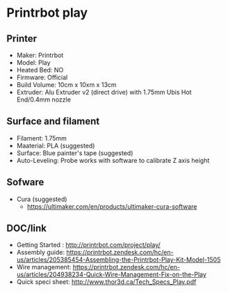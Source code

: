 # Printrbot play

## Printer

* Maker: Printrbot
* Model: Play
* Heated Bed: NO
* Firmware: Official
* Build Volume: 10cm x 10xm x 13cm
* Extruder: Alu Extruder v2 (direct drive) with 1.75mm Ubis Hot End/0.4mm nozzle

## Surface and filament

* Filament: 1.75mm 
* Maaterial: PLA (suggested)
* Surface: Blue painter's tape  (suggested)
* Auto-Leveling: Probe works with software to calibrate Z axis height 

## Sofware

* Cura (suggested)
  * <https://ultimaker.com/en/products/ultimaker-cura-software>

## DOC/link


* Getting Started : <http://printrbot.com/project/play/>
* Assembly guide: <https://printrbot.zendesk.com/hc/en-us/articles/205385454-Assembling-the-Printrbot-Play-Kit-Model-1505>
* Wire management: <https://printrbot.zendesk.com/hc/en-us/articles/204938234-Quick-Wire-Management-Fix-on-the-Play>
* Quick speci sheet: <http://www.thor3d.ca/Tech_Specs_Play.pdf>
